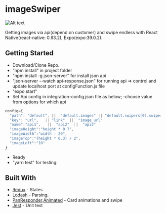# imageSwiper

![Alt text](https://i.ibb.co/6YkNkPt/Ekran-Resmi-2020-12-01-01-33-56.png)

Getting images via api(depend on customer) and swipe endless with React Native(react-native: 0.63.2), Expo(expo:39.0.2).

## Getting Started

* Download/Clone Repo.
* "npm install" in project folder
* "npm install -g json-server" for install json api
* "json-server --watch api-response.json"  for running api => control and update localhost port at configFunction.js file
* "expo start"  
* Set Api config in integration-config.json file as below;
-choose value from options for which api
```javascript
config={
  "path": "default", ||  "default.images" || "default.swipers[0].swiper.image_set"
  "key": "url",   || "link"  ||  "image_url"
  "name":"api1",   ||  "api2"  ||  "api3"
  "imageHeight":"height * 0.7",
  "imageWidth":"width - 20",
  "imageTop":"(height * 0.3) / 2",
  "imageLeft":"10"
}
```
* Ready
* "yarn test" for testing

## Built With

* [Redux](https://reactnavigation.org/) - States
* [Lodash](https://lodash.com/) - Parsing.
* [PanResponder,Animated](react-native) - Card animations and swipe
* [Jest](https://jestjs.io/) - Unit test
